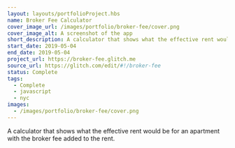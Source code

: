 ```yaml
---
layout: layouts/portfolioProject.hbs
name: Broker Fee Calculator
cover_image_url: /images/portfolio/broker-fee/cover.png
cover_image_alt: A screenshot of the app
short_description: A calculator that shows what the effective rent would be for an apartment with the broker fee added to the rent.
start_date: 2019-05-04
end_date: 2019-05-04
project_url: https://broker-fee.glitch.me
source_url: https://glitch.com/edit/#!/broker-fee
status: Complete
tags:
  - Complete
  - javascript
  - nyc
images:
  - /images/portfolio/broker-fee/cover.png
---
```


A calculator that shows what the effective rent would be for an apartment with the broker fee added to the rent.
